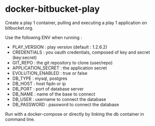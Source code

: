 # docker-bitbucket-play

Create a play 1 container, pulling and executing a play 1 application on bitbucket.org.  

Use the following ENV when running : 

- PLAY_VERSION : play version (default : 1.2.6.2)
- CREDENTIALS : you oauth credentials, composed of key and secret (key:secret)
- GIT_REPO : the git repository to clone (user/repo)
- APPLICATION_SECRET : the application secret
- EVOLUTION_ENABLED : true or false
- DB_TYPE : mysql, postgres
- DB_HOST : host fqdn or ip
- DB_PORT : port of database server
- DB_NAME : name of the base to connect
- DB_USER : username to connect the database
- DB_PASSWORD : password to connect the database

Run with a docker-compose or directly by linking the db container in command line.
